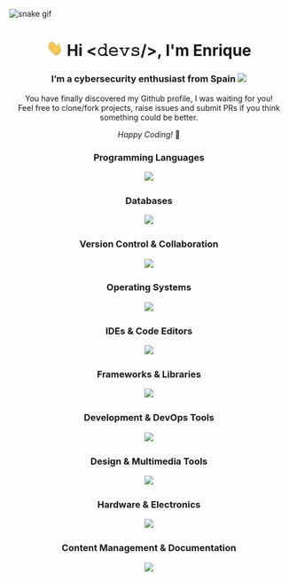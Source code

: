 ![snake gif](https://github.com/null3000/null3000/blob/output/github-contribution-grid-snake.svg)

<h1 align="center"><img src="https://raw.githubusercontent.com/ABSphreak/ABSphreak/master/gifs/Hi.gif" width="30px" /> Hi <𝚍𝚎𝚟𝚜/>, I'm Enrique </h1>
<h3 align="center">I’m a cybersecurity enthusiast from Spain <img src="https://icons.iconarchive.com/icons/twitter/twemoji-flags/128/Spain-Flag-icon.png" width="25 style="vertical-align: bottom"/>   </h3>

<div align="center">
You have finally discovered my Github profile, I was waiting for you! <br>
Feel free to clone/fork projects, raise issues and submit PRs if you think something could be better. <br>

<i>Happy Coding!</i> 🚀

<h3 align="center">Programming Languages</h3>
<p align="center"> <a href="https://skillicons.dev"> <img src="https://skillicons.dev/icons?i=html,css,js,php,py,java,c,solidity,bash,md,processing" /> </a> </p>
<h3 align="center">Databases</h3>
<p align="center"> <a href="https://skillicons.dev"> <img src="https://skillicons.dev/icons?i=mysql,mongodb" /> </a> </p>
<h3 align="center">Version Control & Collaboration</h3>
<p align="center"> <a href="https://skillicons.dev"> <img src="https://skillicons.dev/icons?i=git,github" /> </a> </p>
<h3 align="center">Operating Systems</h3>
<p align="center"> <a href="https://skillicons.dev"> <img src="https://skillicons.dev/icons?i=linux,debian,mint,ubuntu,kali,windows" /> </a> </p>
<h3 align="center">IDEs & Code Editors</h3>
<p align="center"> <a href="https://skillicons.dev"> <img src="https://skillicons.dev/icons?i=eclipse,vscode,phpstorm,powershell" /> </a> </p>
<h3 align="center">Frameworks & Libraries</h3>
<p align="center"> <a href="https://skillicons.dev"> <img src="https://skillicons.dev/icons?i=angular,redux,sass,jquery,bootstrap" /> </a> </p>
<h3 align="center">Development & DevOps Tools</h3>
<p align="center"> <a href="https://skillicons.dev"> <img src="https://skillicons.dev/icons?i=docker,cloudflare,elasticsearch" /> </a> </p>
<h3 align="center">Design & Multimedia Tools</h3>
<p align="center"> <a href="https://skillicons.dev"> <img src="https://skillicons.dev/icons?i=ae,ai,pr,figma,obsidian" /> </a> </p>
<h3 align="center">Hardware & Electronics</h3>
<p align="center"> <a href="https://skillicons.dev"> <img src="https://skillicons.dev/icons?i=arduino,raspberrypi" /> </a> </p>
<h3 align="center">Content Management & Documentation</h3>
<p align="center"> <a href="https://skillicons.dev"> <img src="https://skillicons.dev/icons?i=wordpress,latex,stackoverflow" /> </a> </p>

<!-- 

### Here are my last posts on:

<a target="_blank" href="https://github-readme-medium-recent-article.vercel.app/medium/@wyattowalsh/0"><img src="https://github-readme-medium-recent-article.vercel.app/medium/@wyattowalsh/0" alt="Recent Article 0">
<a target="_blank" href="https://github-readme-medium-recent-article.vercel.app/medium/@wyattowalsh/1"><img src="https://github-readme-medium-recent-article.vercel.app/medium/@wyattowalsh/1" alt="Recent Article 1">
<a targEsto es un comentario y no se mostraráet="_blank" href="https://github-readme-medium-recent-article.vercel.app/medium/@wyattowalsh/2"><img src="https://github-readme-medium-recent-article.vercel.app/medium/@wyattowalsh/2" alt="Recent Article 2">

-->

